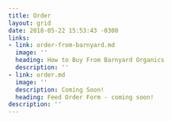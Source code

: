 ```yaml
---
title: Order
layout: grid
date: 2018-05-22 15:53:43 -0300
links:
- link: order-from-barnyard.md
  image: ''
  heading: How to Buy From Barnyard Organics
  description: ''
- link: order.md
  image: ''
  description: Coming Soon!
  heading: Feed Order Form - coming soon!
description: ''
---
```

